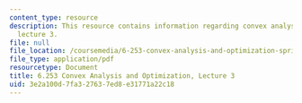 ```yaml
---
content_type: resource
description: This resource contains information regarding convex analysis and optimization,
  lecture 3.
file: null
file_location: /coursemedia/6-253-convex-analysis-and-optimization-spring-2012/3e2a100d7fa327637ed8e31771a22c18_MIT6_253S12_lec03.pdf
file_type: application/pdf
resourcetype: Document
title: 6.253 Convex Analysis and Optimization, Lecture 3
uid: 3e2a100d-7fa3-2763-7ed8-e31771a22c18
---
```

